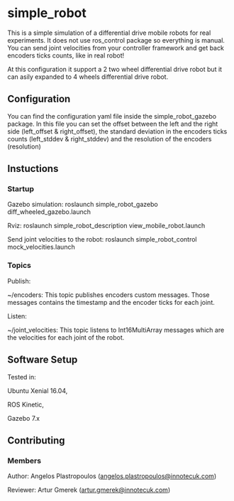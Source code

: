 # simple_robot

This is a simple simulation of a differential drive mobile robots for real 
experiments. It does not use ros_control package so everything is manual. 
You can send joint velocities from your controller framework and get back 
encoders ticks counts, like in real robot!

At this configuration it support a 2 two wheel differential drive robot but it
can asily expanded to 4 wheels differential drive robot.

## Configuration

You can find the configuration yaml file inside the simple_robot_gazebo package. 
In this file you can set the offset between the left and the right side 
(left_offset & right_offset), the standard deviation in the encoders ticks counts 
(left_stddev & right_stddev) and the resolution  of the encoders (resolution)

## Instuctions

### Startup
Gazebo simulation:
roslaunch simple_robot_gazebo diff_wheeled_gazebo.launch

Rviz:
roslaunch simple_robot_description view_mobile_robot.launch

Send joint velocities to the robot:
roslaunch simple_robot_control mock_velocities.launch

### Topics

Publish:

~/encoders:
This topic publishes encoders custom messages. Those messages contains the 
timestamp and the encoder ticks for each joint.

Listen:

~/joint_velocities:
This topic listens to Int16MultiArray messages which are the velocities for
each joint of the robot.



## Software Setup

Tested in: 

Ubuntu Xenial 16.04,

ROS Kinetic,

Gazebo 7.x


## Contributing

### Members
Author:
Angelos Plastropoulos (angelos.plastropoulos@innotecuk.com)

Reviewer:
Artur Gmerek (artur.gmerek@innotecuk.com)
